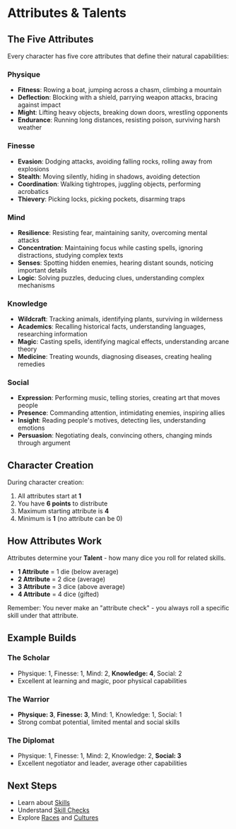 # Attributes & Talents

## The Five Attributes

Every character has five core attributes that define their natural capabilities:

### Physique
- **Fitness**: Rowing a boat, jumping across a chasm, climbing a mountain
- **Deflection**: Blocking with a shield, parrying weapon attacks, bracing against impact
- **Might**: Lifting heavy objects, breaking down doors, wrestling opponents
- **Endurance**: Running long distances, resisting poison, surviving harsh weather

### Finesse 
- **Evasion**: Dodging attacks, avoiding falling rocks, rolling away from explosions
- **Stealth**: Moving silently, hiding in shadows, avoiding detection
- **Coordination**: Walking tightropes, juggling objects, performing acrobatics
- **Thievery**: Picking locks, picking pockets, disarming traps

### Mind
- **Resilience**: Resisting fear, maintaining sanity, overcoming mental attacks
- **Concentration**: Maintaining focus while casting spells, ignoring distractions, studying complex texts
- **Senses**: Spotting hidden enemies, hearing distant sounds, noticing important details
- **Logic**: Solving puzzles, deducing clues, understanding complex mechanisms

### Knowledge
- **Wildcraft**: Tracking animals, identifying plants, surviving in wilderness
- **Academics**: Recalling historical facts, understanding languages, researching information
- **Magic**: Casting spells, identifying magical effects, understanding arcane theory
- **Medicine**: Treating wounds, diagnosing diseases, creating healing remedies

### Social
- **Expression**: Performing music, telling stories, creating art that moves people
- **Presence**: Commanding attention, intimidating enemies, inspiring allies
- **Insight**: Reading people's motives, detecting lies, understanding emotions
- **Persuasion**: Negotiating deals, convincing others, changing minds through argument

## Character Creation

During character creation:
1. All attributes start at **1**
2. You have **6 points** to distribute
3. Maximum starting attribute is **4**
4. Minimum is **1** (no attribute can be 0)

## How Attributes Work

Attributes determine your **Talent** - how many dice you roll for related skills.

- **1 Attribute** = 1 die (below average)
- **2 Attribute** = 2 dice (average) 
- **3 Attribute** = 3 dice (above average)
- **4 Attribute** = 4 dice (gifted)

Remember: You never make an "attribute check" - you always roll a specific skill under that attribute.

## Example Builds

### The Scholar
- Physique: 1, Finesse: 1, Mind: 2, **Knowledge: 4**, Social: 2
- Excellent at learning and magic, poor physical capabilities

### The Warrior
- **Physique: 3**, **Finesse: 3**, Mind: 1, Knowledge: 1, Social: 1
- Strong combat potential, limited mental and social skills

### The Diplomat
- Physique: 1, Finesse: 1, Mind: 2, Knowledge: 2, **Social: 3**
- Excellent negotiator and leader, average other capabilities

## Next Steps

- Learn about [Skills](/wiki/skills)
- Understand [Skill Checks](/wiki/checks)
- Explore [Races](/wiki/races) and [Cultures](/wiki/cultures)